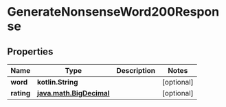 
# GenerateNonsenseWord200Response

## Properties
| Name | Type | Description | Notes |
| ------------ | ------------- | ------------- | ------------- |
| **word** | **kotlin.String** |  |  [optional] |
| **rating** | [**java.math.BigDecimal**](java.math.BigDecimal.md) |  |  [optional] |



